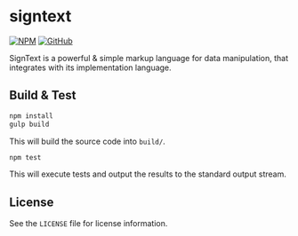 [GitHub-Repository-URL]: https://github.com/mgthomas99/signtext
[NPM-Package-URL]: https://www.npmjs.com/package/signtext

[NPM-Package-Version-Shield-URL]: https://img.shields.io/npm/v/signtext.svg?style=flat-square
[License-Shield-URL]: https://img.shields.io/github/license/mgthomas99/signtext.svg?style=flat-square

# signtext

[![NPM][NPM-Package-Version-Shield-URL]][NPM-Package-URL]
[![GitHub][License-Shield-URL]][GitHub-Repository-URL]

SignText is a powerful & simple markup language for data manipulation, that
integrates with its implementation language.

## Build & Test

```sh
npm install
gulp build
```

This will build the source code into `build/`.

```sh
npm test
```

This will execute tests and output the results to the standard output stream.

## License

See the `LICENSE` file for license information.
